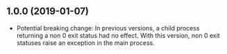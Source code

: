 ## 1.0.0 (2019-01-07)

 - Potential breaking change: In previous versions, a child process returning a non 0 exit status had no effect. With
   this version, non 0 exit statuses raise an exception in the main process.

